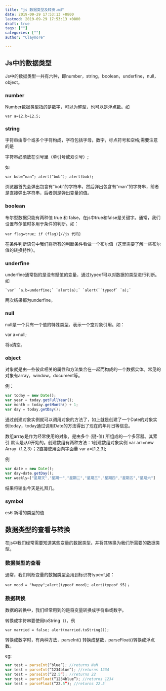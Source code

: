 ```yaml
---
title: "js 数据类型及转换.md"
date: 2019-09-29 17:53:13 +0800
lastmod: 2019-09-29 17:53:13 +0800
draft: true
tags: [""]
categories: [""]
author: "Claymore"

---
```

## Js中的数据类型

Js中的数据类型一共有六种，即number，string，boolean，underfine，null，object。

### number

Number数据类型指的是数字，可以为整型，也可以是浮点数。如

`var a=12,b=12.5;`



### string

字符串由零个或多个字符构成，字符包括字母，数字，标点符号和空格;需要注意的是

字符串必须放在引号里（单引号或双引号）;

如

`var bob=”man”; alert(“bob”); alert(bob);`

浏览器首先会弹出包含有“bob”的字符串，然后弹出包含有“man”的字符串，前者是直接弹出字符串，后者则是弹出变量的值。



### boolean

布尔型数据只能有两种值 true 和 false，在js中true和false是关键字。通常，我们设置布尔值时多用于条件的判断。如：

`var flag=true; if (flag){//js 代码}`

在条件判断语句中我们将所有的判断条件看做一个布尔值（这里需要了解一些布尔值的转换特性）。



### underfine

underfine通常指的是没有赋值的变量，通过typeof可以对数据的类型进行判断。如

```
`var` `a,b=underfine;` `alert(a);` `alert(``typeof` `a);`
```

两次结果都为underfine。



### null

null是一个只有一个值的特殊类型。表示一个空对象引用。如：

var a=null;

将a清空。



### object

对象就是由一些彼此相关的属性和方法集合在一起而构成的一个数据实体。常见的对象有array，window，document等。

例：

```js
var today = new Date();
var year = today.getFullYear();
var month = today.getMonth() + 1;
var day = today.getDay();
```

 通过创建对象实例就可以调用对象的方法了，如上就是创建了一个Date的对象实例today，today通过调用Date的方法得出了现在的年月日等信息。

数组array是作为经常使用的对象，是由多个 (键-值) 所组成的一个多容器。其索引 默认是从0开始的。创建数组有两种方法：1创建数组对象实例 var arr=new Array（1,2,3）；2直接使用面向字面量 var a=[1,2,3];

例

```js
var date = new Date();        
var day=date.getDay(); 
var weekly=["星期天","星期一","星期二","星期三","星期四","星期五","星期六"]        document.write("today is "+weekly[day]+"<br>")
```

结果将输出今天是礼拜几。



### symbol

es6 新增的类型的值

 

## 数据类型的查看与转换

 在js中我们经常需要知道某些变量的数据类型，并将其转换为我们所需要的数据类型。

### 数据类型的查看

 通常，我们判断变量的数据类型会用到标识符typeof,如： 

`var mood = "happy";alert(typeof mood); alert(typeof 95)；`



 

### 数据转换

数据的转换中，我们经常用到的是将变量转换成字符串或数字。

转换成字符串要使用toString（），例

`var married = false; alert(married.toString());`

 转换成数字时，有两种方法，parseInt() 转换成整数，parseFloat()转换成浮点数。

 eg:

```js
var test = parseInt(“blue”); //returns NaN 
var test = parseInt(“1234blue”); //returns 1234
var test = parseInt(“22.5”); //returns 22 
var test = parseFloat(“1234blue”); //returns 1234
var test = parseFloat(“22.5”); //returns 22.5`
```